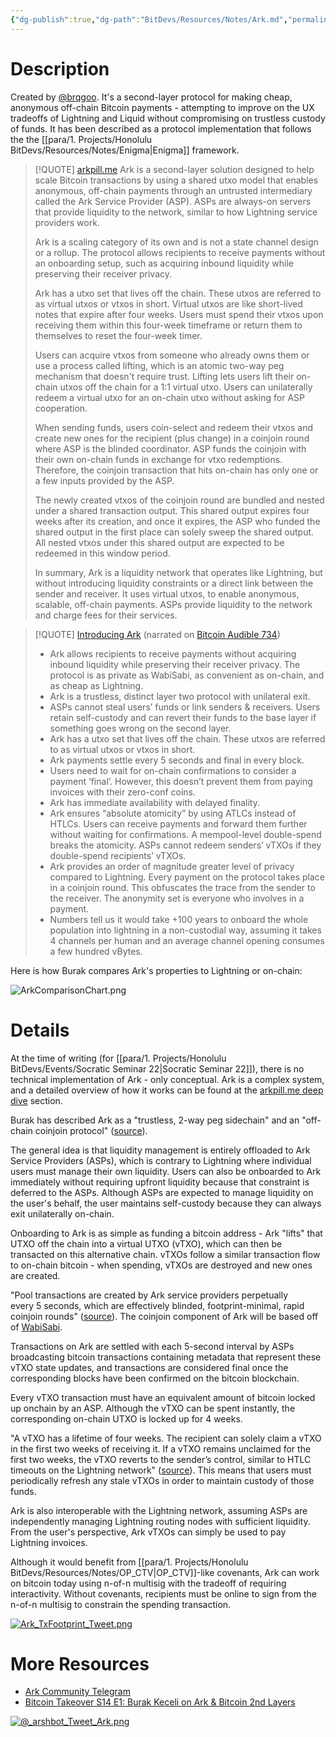 ```yaml
---
{"dg-publish":true,"dg-path":"BitDevs/Resources/Notes/Ark.md","permalink":"/bit-devs/resources/notes/ark/","title":"Ark","noteIcon":"3","created":"2023-05-25T08:46:04.999-10:00","updated":"2023-05-28T14:41:46.928-10:00"}
---
```



# Description

Created by [@brqgoo](https://twitter.com/brqgoo). It's a second-layer protocol for making cheap, anonymous off-chain Bitcoin payments - attempting to improve on the UX tradeoffs of Lightning and Liquid without compromising on trustless custody of funds. It has been described as a protocol implementation that follows the the [[para/1. Projects/Honolulu BitDevs/Resources/Notes/Enigma\|Enigma]] framework.

> [!QUOTE] [arkpill.me](https://www.arkpill.me/)
> Ark is a second-layer solution designed to help scale Bitcoin transactions by using a shared utxo model that enables anonymous, off-chain payments through an untrusted intermediary called the Ark Service Provider (ASP). ASPs are always-on servers that provide liquidity to the network, similar to how Lightning service providers work.
> 
> Ark is a scaling category of its own and is not a state channel design or a rollup. The protocol allows recipients to receive payments without an onboarding setup, such as acquiring inbound liquidity while preserving their receiver privacy.
> 
> Ark has a utxo set that lives off the chain. These utxos are referred to as virtual utxos or vtxos in short. Virtual utxos are like short-lived notes that expire after four weeks. Users must spend their vtxos upon receiving them within this four-week timeframe or return them to themselves to reset the four-week timer. 
> 
> Users can acquire vtxos from someone who already owns them or use a process called lifting, which is an atomic two-way peg mechanism that doesn't require trust. Lifting lets users lift their on-chain utxos off the chain for a 1:1 virtual utxo. Users can unilaterally redeem a virtual utxo for an on-chain utxo without asking for ASP cooperation.
> 
> When sending funds, users coin-select and redeem their vtxos and create new ones for the recipient (plus change) in a coinjoin round where ASP is the blinded coordinator. ASP funds the coinjoin with their own on-chain funds in exchange for vtxo redemptions. Therefore, the coinjoin transaction that hits on-chain has only one or a few inputs provided by the ASP. 
> 
> The newly created vtxos of the coinjoin round are bundled and nested under a shared transaction output. This shared output expires four weeks after its creation, and once it expires, the ASP who funded the shared output in the first place can solely sweep the shared output. All nested vtxos under this shared output are expected to be redeemed in this window period.
> 
> In summary, Ark is a liquidity network that operates like Lightning, but without introducing liquidity constraints or a direct link between the sender and receiver. It uses virtual utxos, to enable anonymous, scalable, off-chain payments. ASPs provide liquidity to the network and charge fees for their services.

> [!QUOTE] [Introducing Ark](https://burakkeceli.medium.com/introducing-ark-6f87ae45e272) (narrated on [Bitcoin Audible 734](https://fountain.fm/episode/HwfNHEd6chfAsaAqvtYA))
> - Ark allows recipients to receive payments without acquiring inbound liquidity while preserving their receiver privacy. The protocol is as private as WabiSabi, as convenient as on-chain, and as cheap as Lightning.
> - Ark is a trustless, distinct layer two protocol with unilateral exit.
> - ASPs cannot steal users’ funds or link senders & receivers. Users retain self-custody and can revert their funds to the base layer if something goes wrong on the second layer.
> - Ark has a utxo set that lives off the chain. These utxos are referred to as virtual utxos or vtxos in short.
> - Ark payments settle every 5 seconds and final in every block.
> - Users need to wait for on-chain confirmations to consider a payment ‘final’. However, this doesn’t prevent them from paying invoices with their zero-conf coins.
> - Ark has immediate availability with delayed finality.
> - Ark ensures “absolute atomicity” by using ATLCs instead of HTLCs. Users can receive payments and forward them further without waiting for confirmations. A mempool-level double-spend breaks the atomicity. ASPs cannot redeem senders’ vTXOs if they double-spend recipients’ vTXOs.
> - Ark provides an order of magnitude greater level of privacy compared to Lightning. Every payment on the protocol takes place in a coinjoin round. This obfuscates the trace from the sender to the receiver. The anonymity set is everyone who involves in a payment.
> - Numbers tell us it would take +100 years to onboard the whole population into lightning in a non-custodial way, assuming it takes 4 channels per human and an average channel opening consumes a few hundred vBytes.

Here is how Burak compares Ark's properties to Lightning or on-chain:

![ArkComparisonChart.png](/img/user/para/artifacts/ArkComparisonChart.png)

# Details

At the time of writing (for [[para/1. Projects/Honolulu BitDevs/Events/Socratic Seminar 22\|Socratic Seminar 22]]), there is no technical implementation of Ark - only conceptual. Ark is a complex system, and a detailed overview of how it works can be found at the [arkpill.me deep dive](https://www.arkpill.me/deep-dive) section.

Burak has described Ark as a "trustless, 2-way peg sidechain" and an "off-chain coinjoin protocol" ([source](https://www.youtube.com/watch?v=iQ7TLBhh9r4)).

The general idea is that liquidity management is entirely offloaded to Ark Service Providers (ASPs), which is contrary to Lightning where individual users must manage their own liquidity. Users can also be onboarded to Ark immediately without requiring upfront liquidity because that constraint is deferred to the ASPs. Although ASPs are expected to manage liquidity on the user's behalf, the user maintains self-custody because they can always exit unilaterally on-chain.

Onboarding to Ark is as simple as funding a bitcoin address - Ark "lifts" that UTXO off the chain into a virtual UTXO (vTXO), which can then be transacted on this alternative chain. vTXOs follow a similar transaction flow to on-chain bitcoin - when spending, vTXOs are destroyed and new ones are created.

"Pool transactions are created by Ark service providers perpetually every 5 seconds, which are effectively blinded, footprint-minimal, rapid coinjoin rounds" ([source](https://www.arkpill.me/deep-dive)).  The coinjoin component of Ark will be based off of [WabiSabi](https://eprint.iacr.org/2021/206.pdf).

Transactions on Ark are settled with each 5-second interval by ASPs broadcasting bitcoin transactions containing metadata that represent these vTXO state updates, and transactions are considered final once the corresponding blocks have been confirmed on the bitcoin blockchain.

Every vTXO transaction must have an equivalent amount of bitcoin locked up onchain by an ASP. Although the vTXO can be spent instantly, the corresponding on-chain UTXO is locked up for 4 weeks.

"A vTXO has a lifetime of four weeks. The recipient can solely claim a vTXO in the first two weeks of receiving it. If a vTXO remains unclaimed for the first two weeks, the vTXO reverts to the sender’s control, similar to HTLC timeouts on the Lightning network" ([source](https://www.arkpill.me/deep-dive)). This means that users must periodically refresh any stale vTXOs in order to maintain custody of those funds.

Ark is also interoperable with the Lightning network, assuming ASPs are independently managing Lightning routing nodes with sufficient liquidity. From the user's perspective, Ark vTXOs can simply be used to pay Lightning invoices. 

Although it would benefit from [[para/1. Projects/Honolulu BitDevs/Resources/Notes/OP_CTV\|OP_CTV]]-like covenants, Ark can work on bitcoin today using n-of-n multisig with the tradeoff of requiring interactivity. Without covenants, recipients must be online to sign from the n-of-n multisig to constrain the spending transaction.

[![Ark_TxFootprint_Tweet.png](/img/user/para/artifacts/Ark_TxFootprint_Tweet.png)](https://twitter.com/brqgoo/status/1661467837800787969?s=20)



# More Resources
- [Ark Community Telegram](https://t.me/ark_network_community)
- [Bitcoin Takeover S14 E1: Burak Keceli on Ark & Bitcoin 2nd Layers](https://www.youtube.com/watch?v=iQ7TLBhh9r4)

[![@_arshbot_Tweet_Ark.png](/img/user/para/artifacts/@_arshbot_Tweet_Ark.png)](https://twitter.com/_arshbot/status/1661929814427860997)

